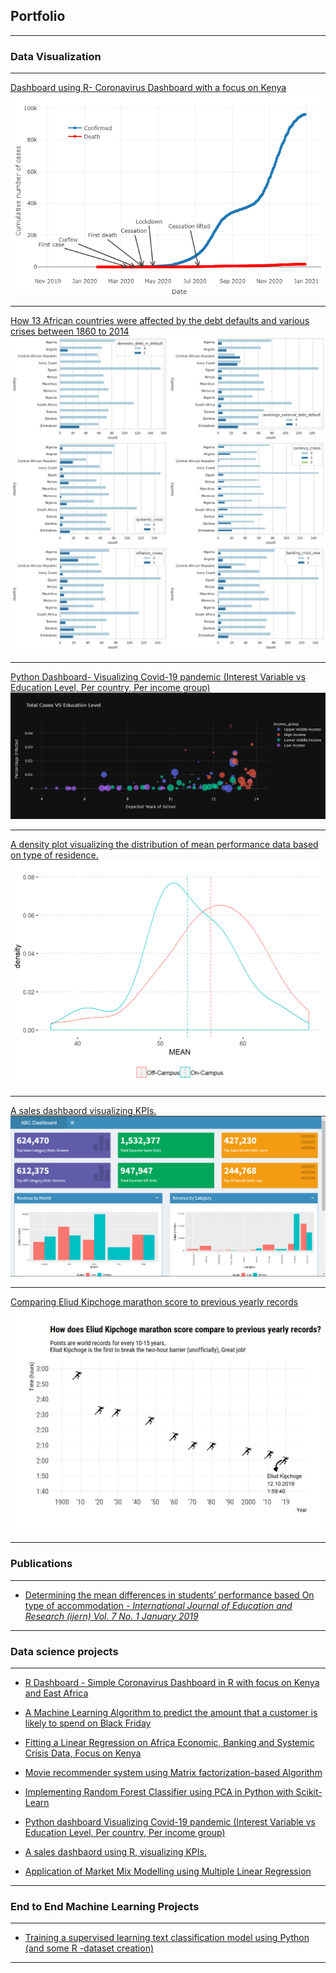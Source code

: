 ## Portfolio

---

### Data Visualization

---
[Dashboard using R- Coronavirus Dashboard with a focus on Kenya](https://rpubs.com/Gichere/709231)
<img src="images/newplot.png?raw=true"/>

---
[How 13 African countries were affected by the debt defaults and various crises between 1860 to 2014]()
<img src="images/cs.png?raw=true"/>

---
[Python Dashboard- Visualizing Covid-19 pandemic (Interest Variable vs Education Level, Per country, Per income group)]()
<img src="images/ash2.png?raw=true"/>

---
[A density plot visualizing the distribution of mean performance data based on type of residence.]()
<img src="images/pr.png?raw=true"/>

---
[A sales dashbaord visualizing KPIs.](https://hawkdatahub.shinyapps.io/sales_dashboard/?_ga=2.71536976.291722284.1609428836-2101591688.1609428836)
<img src="images/shiny.png?raw=true"/>

---
[Comparing Eliud Kipchoge marathon score to previous yearly records](https://github.com/Gichere/visiualizing-kipchoge-new-record/)
<img src="images/kip.png?raw=true"/>

---

### Publications
---
- [Determining the mean differences in students’ performance based
On type of accommodation *- International Journal of Education and Research (ijern) Vol. 7 No. 1 January 2019*](http://www.ijern.com/journal/2019/January-2019/02.pdf/)

---
### Data science projects

---
- [R Dashboard - Simple Coronavirus Dashboard in R with focus on Kenya and East Africa](https://rpubs.com/Gichere/709231)

- [A Machine Learning Algorithm to predict the amount that a customer is likely to spend on Black Friday](https://github.com/Gichere/machine-learning-linear-regression/blob/main/linear_regression_ML.ipynb/)

- [Fitting a Linear Regression on Africa Economic, Banking and Systemic Crisis Data, Focus on Kenya](https://github.com/Gichere/time_series_regression_model/blob/main/linear_regression_project.ipynb/)

- [Movie recommender system using Matrix factorization-based Algorithm](https://github.com/Gichere/movie-recommendation-system-using-matrix-factorization/blob/main/movie_recommender_system.ipynb/)

- [Implementing Random Forest Classifier using PCA in Python with Scikit-Learn](https://github.com/Gichere/random-forest-with-PCA/blob/main/PCA_with_Scikit_learn.ipynb/)

- [Python dashboard Visualizing Covid-19 pandemic (Interest Variable vs Education Level, Per country, Per income group)](https://github.com/Gichere/visualizing-covid19-worldwide/blob/main/visualizing_Covid_19_using_python.ipynb/)

- [A sales dashbaord using R, visualizing KPIs.](https://hawkdatahub.shinyapps.io/sales_dashboard/?_ga=2.71536976.291722284.1609428836-2101591688.1609428836)

- [Application of Market Mix Modelling using Multiple Linear Regression](https://github.com/Gichere/marketing-mixed-models-using-MLR/blob/main/README.md)

---

### End to End Machine Learning Projects

---
- [Training a supervised learning text classification model using Python (and some R -dataset creation)](http://example.com/)

---
